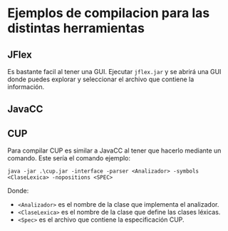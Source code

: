 # Ejemplos de compilacion para las distintas herramientas

## JFlex

Es bastante facil al tener una GUI. Ejecutar `jflex.jar` y se abrirá una GUI donde puedes explorar y seleccionar el archivo que contiene la información.

## JavaCC

## CUP

Para compilar CUP es similar a JavaCC al tener que hacerlo mediante un comando. Este sería el comando ejemplo:

``` ssh, pws
java -jar .\cup.jar -interface -parser <Analizador> -symbols <ClaseLexica> -nopositions <SPEC>
```

Donde:

- `<Analizador>` es el nombre de la clase que implementa el analizador.
- `<ClaseLexica>` es el nombre de la clase que define las clases léxicas.
- `<Spec>` es el archivo que contiene la especificación CUP.
